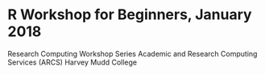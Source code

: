# R Workshop for Beginners, January 2018
Research Computing Workshop Series
Academic and Research Computing Services (ARCS)
Harvey Mudd College
